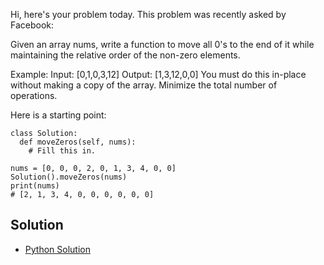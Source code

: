 Hi, here's your problem today. This problem was recently asked by Facebook:

Given an array nums, write a function to move all 0's to the end of it while maintaining the relative order of the non-zero elements.

Example:
Input: [0,1,0,3,12]
Output: [1,3,12,0,0]
You must do this in-place without making a copy of the array.
Minimize the total number of operations.

Here is a starting point:

```
class Solution:
  def moveZeros(self, nums):
    # Fill this in.

nums = [0, 0, 0, 2, 0, 1, 3, 4, 0, 0]
Solution().moveZeros(nums)
print(nums)
# [2, 1, 3, 4, 0, 0, 0, 0, 0, 0]
```


## Solution

- [Python Solution](./Solution.py)